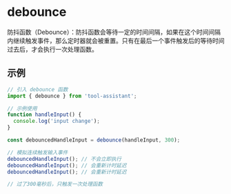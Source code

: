 # debounce

防抖函数（Debounce）：防抖函数会等待一定的时间间隔，如果在这个时间间隔内继续触发事件，那么定时器就会被重置。只有在最后一个事件触发后的等待时间过去后，才会执行一次处理函数。

## 示例

```javascript
// 引入 debounce 函数
import { debounce } from 'tool-assistant'; 

// 示例使用
function handleInput() {
  console.log('input change');
}

const debouncedHandleInput = debounce(handleInput, 300);

// 模拟连续触发输入事件
debouncedHandleInput(); // 不会立即执行
debouncedHandleInput(); // 会重新计时延迟
debouncedHandleInput(); // 会重新计时延迟

// 过了300毫秒后，只触发一次处理函数

```

